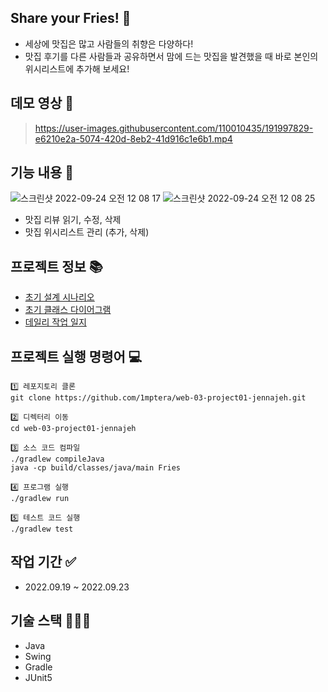 ## Share your Fries! 🍟
- 세상에 맛집은 많고 사람들의 취향은 다양하다!
- 맛집 후기를 다른 사람들과 공유하면서 맘에 드는 맛집을 발견했을 때 바로 본인의 위시리스트에 추가해 보세요!

## 데모 영상 💽
> https://user-images.githubusercontent.com/110010435/191997829-e6210e2a-5074-420d-8eb2-41d916c1e6b1.mp4

## 기능 내용 📲
![스크린샷 2022-09-24 오전 12 08 17](https://user-images.githubusercontent.com/110010435/191993107-d8dce447-1ce2-44e6-a970-8208ad626f67.png)
![스크린샷 2022-09-24 오전 12 08 25](https://user-images.githubusercontent.com/110010435/191993124-9d65c084-2470-4647-be16-b389e0b2cb4f.png)
- 맛집 리뷰 읽기, 수정, 삭제
- 맛집 위시리스트 관리 (추가, 삭제)

## 프로젝트 정보 📚
- [초기 설계 시나리오](https://github.com/1mptera/web-03-project01-jennajeh/issues/1)
- [초기 클래스 다이어그램](https://github.com/1mptera/web-03-project01-jennajeh/issues/2)
- [데일리 작업 일지](https://github.com/1mptera/web-03-project01-jennajeh/issues?q=is%3Aopen+is%3Aissue+label%3A%22daily+work+record%22+)

## 프로젝트 실행 명령어  💻
```
1️⃣ 레포지토리 클론
git clone https://github.com/1mptera/web-03-project01-jennajeh.git

2️⃣ 디렉터리 이동
cd web-03-project01-jennajeh

3️⃣ 소스 코드 컴파일
./gradlew compileJava
java -cp build/classes/java/main Fries

4️⃣ 프로그램 실행
./gradlew run

5️⃣ 테스트 코드 실행
./gradlew test
```

## 작업 기간 ✅
- 2022.09.19 ~ 2022.09.23

## 기술 스택 👩🏻‍💻
- Java
- Swing
- Gradle
- JUnit5
